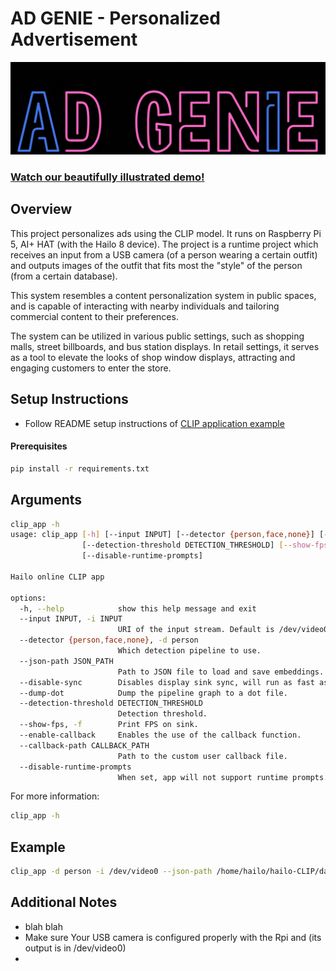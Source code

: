 # AD GENIE - Personalized Advertisement 
![](ad_genie.gif)
### [Watch our beautifully illustrated demo!](<https://youtu.be/_PN4cdiFKmw>)

## Overview
This project personalizes ads using the CLIP model. 
It runs on Raspberry Pi 5, AI+ HAT (with the Hailo 8 device).
The project is a runtime project which receives an input from a USB camera (of a person wearing a certain outfit) and outputs images of the outfit that fits most the "style" of the person (from a certain database).

This system resembles a content personalization system in public spaces, and is capable of interacting with nearby individuals and tailoring commercial content to their preferences.

The system can be utilized in various public settings, such as shopping malls, street billboards, and bus station displays. In retail settings, it serves as a tool to elevate the looks of shop window displays, attracting and engaging customers to enter the store.

 ## Setup Instructions
- Follow README setup instructions of [CLIP application example](https://github.com/giladnah/hailo-CLIP) 

#### Prerequisites
```bash
pip install -r requirements.txt
```
## Arguments
```bash
clip_app -h
usage: clip_app [-h] [--input INPUT] [--detector {person,face,none}] [--json-path JSON_PATH] [--disable-sync] [--dump-dot]
                [--detection-threshold DETECTION_THRESHOLD] [--show-fps] [--enable-callback] [--callback-path CALLBACK_PATH]
                [--disable-runtime-prompts]

Hailo online CLIP app

options:
  -h, --help            show this help message and exit
  --input INPUT, -i INPUT
                        URI of the input stream. Default is /dev/video0. Use '--input demo' to use the demo video.
  --detector {person,face,none}, -d person
                        Which detection pipeline to use.
  --json-path JSON_PATH
                        Path to JSON file to load and save embeddings. If not set, embeddings.json will be used.
  --disable-sync        Disables display sink sync, will run as fast as possible. Relevant when using file source.
  --dump-dot            Dump the pipeline graph to a dot file.
  --detection-threshold DETECTION_THRESHOLD
                        Detection threshold.
  --show-fps, -f        Print FPS on sink.
  --enable-callback     Enables the use of the callback function.
  --callback-path CALLBACK_PATH
                        Path to the custom user callback file.
  --disable-runtime-prompts
                        When set, app will not support runtime prompts. Default is False.
```

For more information:
```bash
clip_app -h
```

## Example
```bash
clip_app -d person -i /dev/video0 --json-path /home/hailo/hailo-CLIP/data_embdedding.json --disable-runtime-prompts --enable-callback
```

## Additional Notes
- blah blah
- Make sure Your USB camera is configured properly with the Rpi and (its output is in /dev/video0)
-

